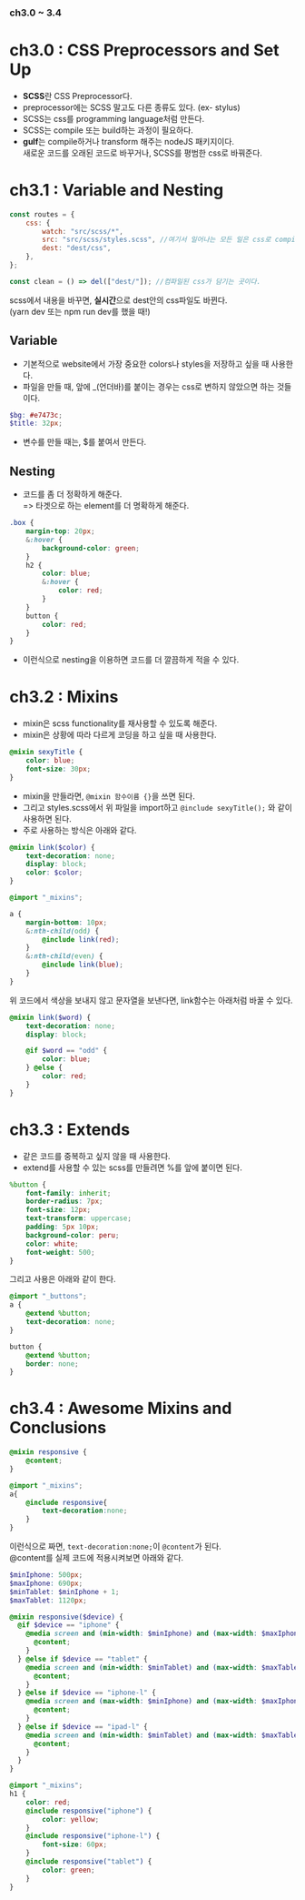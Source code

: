 ### ch3.0 ~ 3.4

# ch3.0 : CSS Preprocessors and Set Up

-   **SCSS**란 CSS Preprocessor다.
-   preprocessor에는 SCSS 말고도 다른 종류도 있다. (ex- stylus)
-   SCSS는 css를 programming language처럼 만든다.
-   SCSS는 compile 또는 build하는 과정이 필요하다.
-   **gulf**는 compile하거나 transform 해주는 nodeJS 패키지이다.  
    새로운 코드를 오래된 코드로 바꾸거나, SCSS를 평범한 css로 바꿔준다.

# ch3.1 : Variable and Nesting

```javascript
const routes = {
    css: {
        watch: "src/scss/*",
        src: "src/scss/styles.scss", //여기서 일어나는 모든 일은 css로 compile된다.
        dest: "dest/css",
    },
};

const clean = () => del(["dest/"]); //컴파일된 css가 담기는 곳이다.
```

scss에서 내용을 바꾸면, **실시간**으로 dest안의 css파일도 바뀐다.  
(yarn dev 또는 npm run dev를 했을 때!)

## Variable

-   기본적으로 website에서 가장 중요한 colors나 styles을 저장하고 싶을 때 사용한다.
-   파일을 만들 때, 앞에 \_(언더바)를 붙이는 경우는 css로 변하지 않았으면 하는 것들이다.

```scss
$bg: #e7473c;
$title: 32px;
```

-   변수를 만들 때는, $를 붙여서 만든다.

## Nesting

-   코드를 좀 더 정확하게 해준다.  
     => 타겟으로 하는 element를 더 명확하게 해준다.

```scss
.box {
    margin-top: 20px;
    &:hover {
        background-color: green;
    }
    h2 {
        color: blue;
        &:hover {
            color: red;
        }
    }
    button {
        color: red;
    }
}
```

-   이런식으로 nesting을 이용하면 코드를 더 깔끔하게 적을 수 있다.

# ch3.2 : Mixins

-   mixin은 scss functionality를 재사용할 수 있도록 해준다.
-   mixin은 상황에 따라 다르게 코딩을 하고 싶을 때 사용한다.

```scss
@mixin sexyTitle {
    color: blue;
    font-size: 30px;
}
```

-   mixin을 만들라면, `@mixin 함수이름 {}`을 쓰면 된다.
-   그리고 styles.scss에서 위 파일을 import하고 `@include sexyTitle();` 와 같이 사용하면 된다.
-   주로 사용하는 방식은 아래와 같다.

```scss
@mixin link($color) {
    text-decoration: none;
    display: block;
    color: $color;
}
```

```SCSS
@import "_mixins";

a {
    margin-bottom: 10px;
    &:nth-child(odd) {
        @include link(red);
    }
    &:nth-child(even) {
        @include link(blue);
    }
}
```

위 코드에서 색상을 보내지 않고 문자열을 보낸다면, link함수는 아래처럼 바꿀 수 있다.

```scss
@mixin link($word) {
    text-decoration: none;
    display: block;

    @if $word == "odd" {
        color: blue;
    } @else {
        color: red;
    }
}
```

# ch3.3 : Extends

-   같은 코드를 중복하고 싶지 않을 때 사용한다.
-   extend를 사용할 수 있는 scss를 만들려면 %를 앞에 붙이면 된다.

```scss
%button {
    font-family: inherit;
    border-radius: 7px;
    font-size: 12px;
    text-transform: uppercase;
    padding: 5px 10px;
    background-color: peru;
    color: white;
    font-weight: 500;
}
```

그리고 사용은 아래와 같이 한다.

```scss
@import "_buttons";
a {
    @extend %button;
    text-decoration: none;
}

button {
    @extend %button;
    border: none;
}
```

# ch3.4 : Awesome Mixins and Conclusions

```SCSS
@mixin responsive {
    @content;
}
```

```SCSS
@import "_mixins";
a{
    @include responsive{
        text-decoration:none;
    }
}
```

이런식으로 짜면, `text-decoration:none;`이 `@content`가 된다.  
@content를 실제 코드에 적용시켜보면 아래와 같다.

```SCSS
$minIphone: 500px;
$maxIphone: 690px;
$minTablet: $minIphone + 1;
$maxTablet: 1120px;

@mixin responsive($device) {
  @if $device == "iphone" {
    @media screen and (min-width: $minIphone) and (max-width: $maxIphone) { //미디어 쿼리
      @content;
    }
  } @else if $device == "tablet" {
    @media screen and (min-width: $minTablet) and (max-width: $maxTablet) {
      @content;
    }
  } @else if $device == "iphone-l" {
    @media screen and (max-width: $minIphone) and (max-width: $maxIphone) and (orientation: landscape) {
      @content;
    }
  } @else if $device == "ipad-l" {
    @media screen and (min-width: $minTablet) and (max-width: $maxTablet) and (orientation: landscape) {
      @content;
    }
  }
}
```

```SCSS
@import "_mixins";
h1 {
    color: red;
    @include responsive("iphone") {
        color: yellow;
    }
    @include responsive("iphone-l") {
        font-size: 60px;
    }
    @include responsive("tablet") {
        color: green;
    }
}
```
